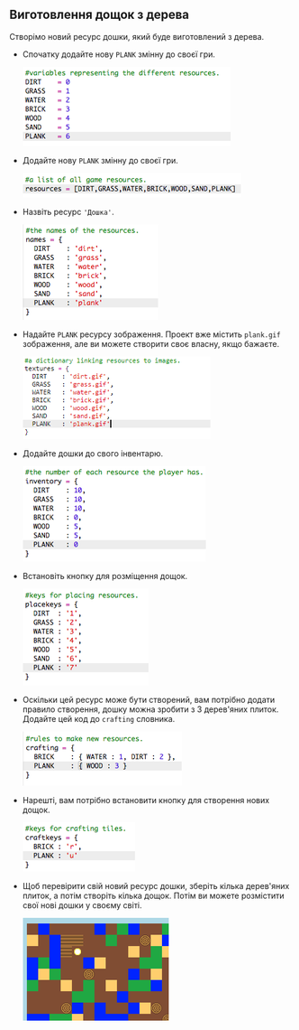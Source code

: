 ## Виготовлення дощок з дерева

Створімо новий ресурс дошки, який буде виготовлений з дерева.

+ Спочатку додайте нову `PLANK` змінну до своєї гри.
    
    ![скріншот](images/craft-plank-const.png)

+ Додайте нову `PLANK` змінну до своєї гри.
    
    ![знімок екрану](images/craft-plank-resources.png)

+ Назвіть ресурс `'Дошка'`.
    
    ![скріншот](images/craft-plank-names.png)

+ Надайте `PLANK` ресурсу зображення. Проект вже містить `plank.gif` зображення, але ви можете створити своє власну, якщо бажаєте.
    
    ![скріншот](images/craft-plank-textures.png)

+ Додайте дошки до свого інвентарю.
    
    ![знімок екрану](images/craft-plank-inventory.png)

+ Встановіть кнопку для розміщення дощок.
    
    ![скріншот](images/craft-plank-placekeys.png)

+ Оскільки цей ресурс може бути створений, вам потрібно додати правило створення, дошку можна зробити з 3 дерев'яних плиток. Додайте цей код до `crafting` словника.
    
    ![скріншот](images/craft-plank-crafting.png)

+ Нарешті, вам потрібно встановити кнопку для створення нових дощок.
    
    ![скріншот](images/craft-plank-craftkeys.png)

+ Щоб перевірити свій новий ресурс дошки, зберіть кілька дерев'яних плиток, а потім створіть кілька дощок. Потім ви можете розмістити свої нові дошки у своєму світі.
    
    ![скріншот](images/craft-plank-test.png)